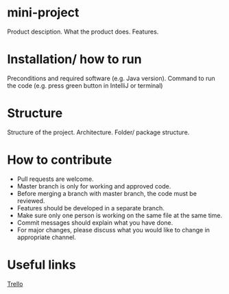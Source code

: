 # mini-project
Product desciption. What the product does. Features.
# Installation/ how to run
Preconditions and required software (e.g. Java version). Command to run the code (e.g. press green button in IntelliJ or terminal)
# Structure
Structure of the project. Architecture. Folder/ package structure. 
# How to contribute

- Pull requests are welcome. 
- Master branch is only for working and approved code.
- Before merging a branch with master branch, the code must be reviewed.
- Features should be developed in a separate branch.
- Make sure only one person is working on the same file at the same time.
- Commit messages should explain what you have done.
- For major changes, please discuss what you would like to change in appropriate channel.

# Useful links

[Trello](https://trello.com/b/wUUGOlSD)
